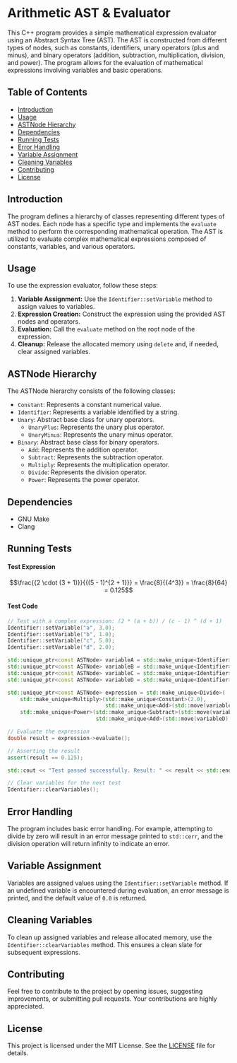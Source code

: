 # Arithmetic AST & Evaluator

This C++ program provides a simple mathematical expression evaluator using an Abstract Syntax Tree (AST). The AST is constructed from different types of nodes, such as constants, identifiers, unary operators (plus and minus), and binary operators (addition, subtraction, multiplication, division, and power). The program allows for the evaluation of mathematical expressions involving variables and basic operations.

## Table of Contents

- [Introduction](#introduction)
- [Usage](#usage)
- [ASTNode Hierarchy](#astnode-hierarchy)
- [Dependencies](#dependencies)
- [Running Tests](#running-tests)
- [Error Handling](#error-handling)
- [Variable Assignment](#variable-assignment)
- [Cleaning Variables](#cleaning-variables)
- [Contributing](#contributing)
- [License](#license)

## Introduction

The program defines a hierarchy of classes representing different types of AST nodes. Each node has a specific type and implements the `evaluate` method to perform the corresponding mathematical operation. The AST is utilized to evaluate complex mathematical expressions composed of constants, variables, and various operators.

## Usage

To use the expression evaluator, follow these steps:

1. **Variable Assignment:** Use the `Identifier::setVariable` method to assign values to variables.
2. **Expression Creation:** Construct the expression using the provided AST nodes and operators.
3. **Evaluation:** Call the `evaluate` method on the root node of the expression.
4. **Cleanup:** Release the allocated memory using `delete` and, if needed, clear assigned variables.

## ASTNode Hierarchy

The ASTNode hierarchy consists of the following classes:

- `Constant`: Represents a constant numerical value.
- `Identifier`: Represents a variable identified by a string.
- `Unary`: Abstract base class for unary operators.
  - `UnaryPlus`: Represents the unary plus operator.
  - `UnaryMinus`: Represents the unary minus operator.
- `Binary`: Abstract base class for binary operators.
  - `Add`: Represents the addition operator.
  - `Subtract`: Represents the subtraction operator.
  - `Multiply`: Represents the multiplication operator.
  - `Divide`: Represents the division operator.
  - `Power`: Represents the power operator.

## Dependencies

- GNU Make
- Clang

## Running Tests

#### Test Expression

```math
\frac{{2 \cdot (3 + 1)}}{{(5 - 1)^{2 + 1}}} = \frac{8}{{4^3}} = \frac{8}{64} = 0.125
```

#### Test Code

```cpp
// Test with a complex expression: (2 * (a + b)) / (c - 1) ^ (d + 1)
Identifier::setVariable("a", 3.0);
Identifier::setVariable("b", 1.0);
Identifier::setVariable("c", 5.0);
Identifier::setVariable("d", 2.0);

std::unique_ptr<const ASTNode> variableA = std::make_unique<Identifier>("a");
std::unique_ptr<const ASTNode> variableB = std::make_unique<Identifier>("b");
std::unique_ptr<const ASTNode> variableC = std::make_unique<Identifier>("c");
std::unique_ptr<const ASTNode> variableD = std::make_unique<Identifier>("d");

std::unique_ptr<const ASTNode> expression = std::make_unique<Divide>(
    std::make_unique<Multiply>(std::make_unique<Constant>(2.0),
                               std::make_unique<Add>(std::move(variableA), std::move(variableB))),
    std::make_unique<Power>(std::make_unique<Subtract>(std::move(variableC), std::make_unique<Constant>(1.0)),
                            std::make_unique<Add>(std::move(variableD), std::make_unique<Constant>(1.0))));

// Evaluate the expression
double result = expression->evaluate();

// Asserting the result
assert(result == 0.125);

std::cout << "Test passed successfully. Result: " << result << std::endl;

// Clear variables for the next test
Identifier::clearVariables();
```

## Error Handling

The program includes basic error handling. For example, attempting to divide by zero will result in an error message printed to `std::cerr`, and the division operation will return infinity to indicate an error.

## Variable Assignment

Variables are assigned values using the `Identifier::setVariable` method. If an undefined variable is encountered during evaluation, an error message is printed, and the default value of `0.0` is returned.

## Cleaning Variables

To clean up assigned variables and release allocated memory, use the `Identifier::clearVariables` method. This ensures a clean slate for subsequent expressions.

## Contributing

Feel free to contribute to the project by opening issues, suggesting improvements, or submitting pull requests. Your contributions are highly appreciated.

## License

This project is licensed under the MIT License. See the [LICENSE](LICENSE) file for details.
